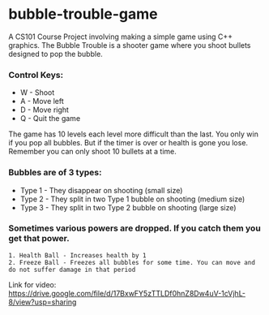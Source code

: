 # bubble-trouble-game
A CS101 Course Project involving making a simple game using C++ graphics.
The Bubble Trouble is a shooter game where you shoot bullets designed to pop the bubble.
### Control Keys:
- W - Shoot
- A - Move left
- D - Move right
- Q - Quit the game

The game has 10 levels each level more difficult than the last. You only win if you pop all bubbles. 
But if the timer is over or health is gone you lose.
Remember you can only shoot 10 bullets at a time.

### Bubbles are of 3 types:
- Type 1 - They disappear on shooting (small size)
- Type 2 - They split in two Type 1 bubble on shooting (medium size)
- Type 3 - They split in two Type 2 bubble on shooting (large size)

### Sometimes various powers are dropped. If you catch them you get that power.
	1. Health Ball - Increases health by 1
	2. Freeze Ball - Freezes all bubbles for some time. You can move and do not suffer damage in that period

Link for video: https://drive.google.com/file/d/17BxwFY5zTTLDf0hnZ8Dw4uV-1cVjhL-8/view?usp=sharing
